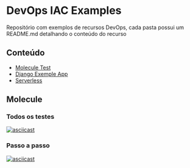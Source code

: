 # DevOps IAC Examples
Repositório com exemplos de recursos DevOps, cada pasta possui um README.md detalhando o conteúdo do recurso
## Conteúdo
- [Molecule Test](ansible/project_draw)
- [Django Exemple App](app/project_draw)
- [Serverless](serverless/serverless-app-dynamodb)

## Molecule 
### Todos os testes
[![asciicast](https://asciinema.org/a/ErHKdXriI7FYK70PyDpfDlLkV.svg)](https://asciinema.org/a/ErHKdXriI7FYK70PyDpfDlLkV)

### Passo a passo
[![asciicast](https://asciinema.org/a/EQyK8fgfGqAs4Vx5FRWAaRzI0.svg)](https://asciinema.org/a/EQyK8fgfGqAs4Vx5FRWAaRzI0)